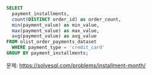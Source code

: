 ```sql
SELECT
  payment_installments,
  count(DISTINCT order_id) as order_count,
  min(payment_value) as min_value,
  max(payment_value) as max_value,
  avg(payment_value) as avg_value
FROM olist_order_payments_dataset
  WHERE payment_type = 'credit_card'
GROUP BY payment_installments;
```

문제: https://solvesql.com/problems/installment-month/
